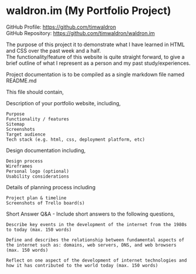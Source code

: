 # waldron.im (My Portfolio Project)

GitHub Profile: https://github.com/timwaldron  
GitHub Repository:  https://github.com/timwaldron/waldron.im

The purpose of this project it to demonstrate what I have learned in HTML and CSS over the past week and a half.  
The functionality/feature of this website is quite straight forward, to give a brief outline of what I represent as a person and my past study/experiences. 

Project documentation is to be compiled as a single markdown file named README.md

This file should contain,

Description of your portfolio website, including,  

    Purpose  
    Functionality / features  
    Sitemap  
    Screenshots  
    Target audience  
    Tech stack (e.g. html, css, deployment platform, etc)  

Design documentation including,  

    Design process  
    Wireframes  
    Personal logo (optional)  
    Usability considerations  

Details of planning process including
  
    Project plan & timeline  
    Screenshots of Trello board(s)  

Short Answer Q&A - Include short answers to the following questions,

    Describe key events in the development of the internet from the 1980s to today (max. 150 words)  

    Define and describes the relationship between fundamental aspects of the internet such as: domains, web servers, DNS, and web browsers (max. 150 words)

    Reflect on one aspect of the development of internet technologies and how it has contributed to the world today (max. 150 words)